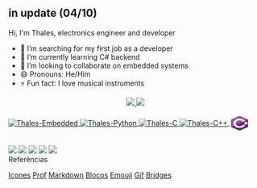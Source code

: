 ## in update (04/10)

Hi, I'm Thales, electronics engineer and developer

- 🔭 I’m searching for my first job as a developer
- 🌱 I’m currently learning C# backend
- 👯 I’m looking to collaborate on embedded systems
- 😄 Pronouns: He/Him
- ⚡ Fun fact: I love musical instruments

<div align="center">
  <a href="https://github.com/ThalesNegrao">
 <img height="180em" src="https://github-readme-stats.vercel.app/api?username=ThalesNegrao&show_icons=true&theme=radical&include_all_commits=true&count_private=true"/>
  <img height="180em" src="https://github-readme-stats.vercel.app/api/top-langs/?username=Thalesnegrao&layout=compact&langs_count=7&theme=radical"/>
</div>

<div style="display: inline_block"><br>
  <img align="center" alt="Thales-Embedded" height="30" width="40" src="https://cdn.jsdelivr.net/gh/devicons/devicon/icons/embeddedc/embeddedc-original.svg">
  <img align="center" alt="Thales-Python" height="30" width="40" src="https://cdn.jsdelivr.net/gh/devicons/devicon/icons/python/python-original.svg">
  <img align="center" alt="Thales-C" height="30" width="40" src="https://cdn.jsdelivr.net/gh/devicons/devicon/icons/c/c-original.svg">
  <img align="center" alt="Thales-C++" height="30" width="40" src="https://cdn.jsdelivr.net/gh/devicons/devicon/icons/cplusplus/cplusplus-original.svg">
  <img align="center" alt="Thales-Csharp" height="30" width="40" src="https://raw.githubusercontent.com/devicons/devicon/master/icons/csharp/csharp-original.svg">
</div>

##

<div> 
  <a href="https://www.youtube.com/channel/UCSx2HTfQ7_jpEDWXFBA-eeQ" target="_blank"><img src="https://img.shields.io/badge/YouTube-FF0000?style=for-the-badge&logo=youtube&logoColor=white" target="_blank"></a>
  <a href="https://instagram.com/ThalesNegrao" target="_blank"><img src="https://img.shields.io/badge/-Instagram-%23E4405F?style=for-the-badge&logo=instagram&logoColor=white" target="_blank"></a>
 	<a href="https://www.twitch.tv/comensaldamorte" target="_blank"><img src="https://img.shields.io/badge/Twitch-9146FF?style=for-the-badge&logo=twitch&logoColor=white" target="_blank"></a>
  <a href = "mailto:thalesnerao@gmail.com"><img src="https://img.shields.io/badge/-Gmail-%23333?style=for-the-badge&logo=gmail&logoColor=white" target="_blank"></a>
  <a href="https://www.linkedin.com/in/Thalesnegrao" target="_blank"><img src="https://img.shields.io/badge/-LinkedIn-%230077B5?style=for-the-badge&logo=linkedin&logoColor=white" target="_blank"></a> 

</div>
<div>
  Referências</p>
    <a href="https://devicon.dev/">Icones</a>
    <a href="https://github.com/rafaballerini/PerfilGithub">Prof</a>
    <a href="https://docs.pipz.com/central-de-ajuda/learning-center/guia-basico-de-markdown#open">Markdown</a>
    <a href="https://github.com/anuraghazra/github-readme-stats#github-stats-card">Blocos</a>
    <a href="https://emojipedia.org/search/?q=bag">Emouji</a>
   <a href="https://picrew.me/image_maker/338224">Gif</a>
   <a href="https://dev.to/envoy_/150-badges-for-github-pnk">Bridges</a>
  
  </div>
  
  
